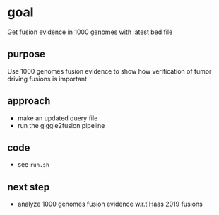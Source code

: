 # goal

Get fusion evidence in 1000 genomes with latest bed file

## purpose

Use 1000 genomes fusion evidence to show how verification 
of tumor driving fusions is important

## approach

- make an updated query file
- run the giggle2fusion pipeline

## code

- see `run.sh`

## next step

- analyze 1000 genomes fusion evidence w.r.t Haas 2019 fusions



